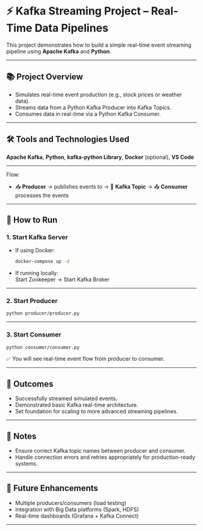 
# ⚡ Kafka Streaming Project – Real-Time Data Pipelines

This project demonstrates how to build a simple real-time event streaming pipeline using **Apache Kafka** and **Python**.

---

## 📚 Project Overview

- Simulates real-time event production (e.g., stock prices or weather data).
- Streams data from a Python Kafka Producer into Kafka Topics.
- Consumes data in real-time via a Python Kafka Consumer.

---

## 🛠️ Tools and Technologies Used

**Apache Kafka**, **Python**, **kafka-python Library**, **Docker** (optional), **VS Code**

---

Flow:
- 📥 **Producer** → publishes events to → 🧵 **Kafka Topic** → 📤 **Consumer** processes the events

---

## 🚀 How to Run

### 1. Start Kafka Server
- If using Docker:
  ```bash
  docker-compose up -d
  ```

- If running locally:  
  Start Zookeeper → Start Kafka Broker

---

### 2. Start Producer
```bash
python producer/producer.py
```

---

### 3. Start Consumer
```bash
python consumer/consumer.py
```

✅ You will see real-time event flow from producer to consumer.

---

## 🎯 Outcomes

- Successfully streamed simulated events.
- Demonstrated basic Kafka real-time architecture.
- Set foundation for scaling to more advanced streaming pipelines.

---

## 📌 Notes

- Ensure correct Kafka topic names between producer and consumer.
- Handle connection errors and retries appropriately for production-ready systems.

---

## 🧠 Future Enhancements

- Multiple producers/consumers (load testing)
- Integration with Big Data platforms (Spark, HDFS)
- Real-time dashboards (Grafana + Kafka Connect)

---
